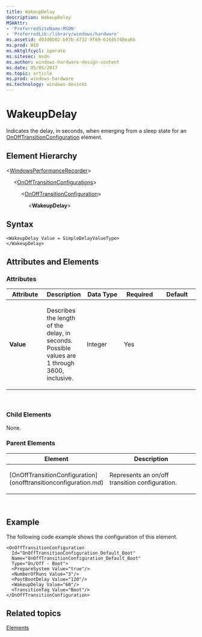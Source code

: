 ```yaml
---
title: WakeupDelay
description: WakeupDelay
MSHAttr:
- 'PreferredSiteName:MSDN'
- 'PreferredLib:/library/windows/hardware'
ms.assetid: d93d6b02-b07b-4732-9f69-61685748ea6b
ms.prod: W10
ms.mktglfcycl: operate
ms.sitesec: msdn
ms.author: windows-hardware-design-content
ms.date: 05/05/2017
ms.topic: article
ms.prod: windows-hardware
ms.technology: windows-devices
---
```


# WakeupDelay


Indicates the delay, in seconds, when emerging from a sleep state for an [OnOffTransitionConfiguration](onofftransitionconfiguration.md) element.

## Element Hierarchy


&lt;[WindowsPerformanceRecorder](windowsperformancerecorder.md)&gt;

     &lt;[OnOffTransitionConfigurations](onofftransitionconfigurations.md)&gt;

          &lt;[OnOffTransitionConfiguration](onofftransitionconfiguration.md)&gt;

               &lt;**WakeupDelay**&gt;

## Syntax


``` syntax
<WakeupDelay Value = SimpleDelayValueType>
</WakeupDelay>
```

## Attributes and Elements


### Attributes

<table>
<colgroup>
<col width="20%" />
<col width="20%" />
<col width="20%" />
<col width="20%" />
<col width="20%" />
</colgroup>
<thead>
<tr class="header">
<th>Attribute</th>
<th>Description</th>
<th>Data Type</th>
<th>Required</th>
<th>Default</th>
</tr>
</thead>
<tbody>
<tr class="odd">
<td><p><strong>Value</strong></p></td>
<td><p>Describes the length of the delay, in seconds. Possible values are 1 through 3600, inclusive.</p></td>
<td><p>Integer</p></td>
<td><p>Yes</p></td>
<td><p></p></td>
</tr>
</tbody>
</table>

 

### Child Elements

None.

### Parent Elements

<table>
<colgroup>
<col width="50%" />
<col width="50%" />
</colgroup>
<thead>
<tr class="header">
<th>Element</th>
<th>Description</th>
</tr>
</thead>
<tbody>
<tr class="odd">
<td><p>[OnOffTransitionConfiguration](onofftransitionconfiguration.md)</p></td>
<td><p>Represents an on/off transition configuration.</p></td>
</tr>
</tbody>
</table>

 

## Example


The following code example shows the configuration of this element.

``` syntax
<OnOffTransitionConfiguration
  Id="OnOffTransitionConfiguration_Default_Boot"
  Name="OnOffTransitionConfiguration_Default_Boot"
  Type="On/Off - Boot">
  <PrepareSystem Value="true"/>
  <NumberOfRuns Value="3"/>
  <PostBootDelay Value="120"/>
  <WakeupDelay Value="60"/>
  <TransitionTag Value="Boot"/>
</OnOffTransitionConfiguration>
```

## Related topics


[Elements](elements.md)

 

 







